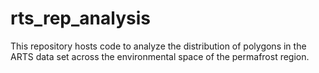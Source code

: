 # rts_rep_analysis
This repository hosts code to analyze the distribution of polygons in the ARTS data set across the environmental space of the permafrost region.
